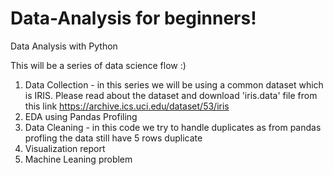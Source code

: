 # Data-Analysis for beginners!
Data Analysis with Python

This will be a series of data science flow :)

1. Data Collection -  in this series we will be using a common dataset which is IRIS. Please read about the dataset and download 'iris.data' file from this link https://archive.ics.uci.edu/dataset/53/iris
2. EDA using Pandas Profiling
3. Data Cleaning - in this code we try to handle duplicates as from pandas profling the data still have 5 rows duplicate
4. Visualization report
5. Machine Leaning problem
